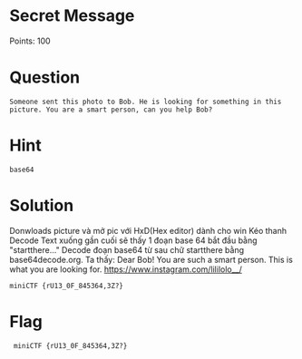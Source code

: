 # Secret Message
  Points: 100
# Question 
    Someone sent this photo to Bob. He is looking for something in this picture. You are a smart person, can you help Bob?
# Hint
    base64
# Solution
  Donwloads picture và mở pic với HxD(Hex editor) dành cho win
  Kéo thanh Decode Text xuống gần cuối sẽ thấy 1 đoạn base 64 bắt đầu bằng "startthere..."
  Decode đoạn base64 từ sau chữ startthere bằng base64decode.org. Ta thấy:
      Dear Bob!
    You are such a smart person. This is what you are looking for.
    https://www.instagram.com/lililolo__/

    miniCTF {rU13_0F_845364,3Z?}
# Flag
     miniCTF {rU13_0F_845364,3Z?}
    
  

